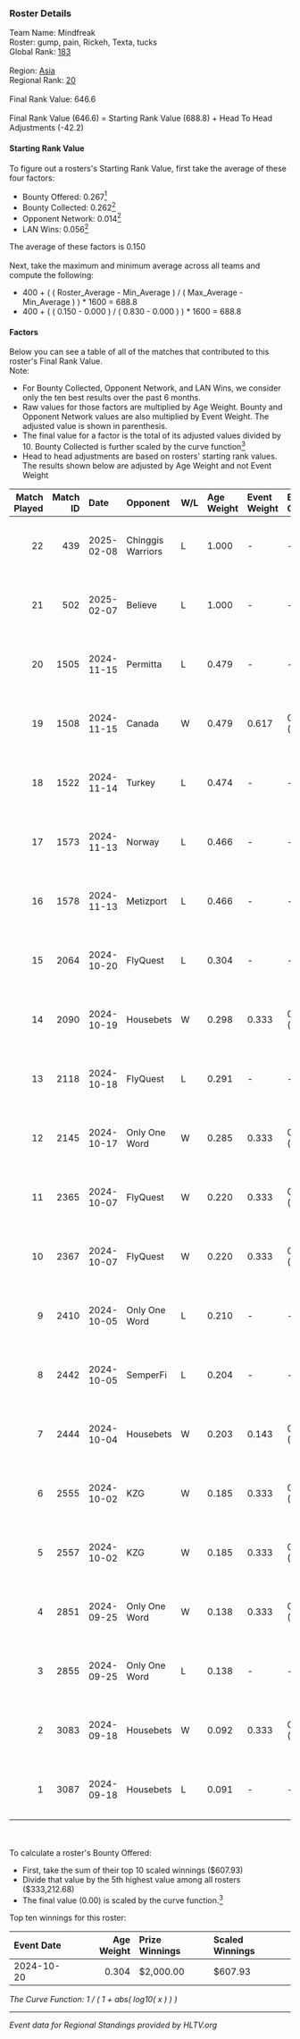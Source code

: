 ### Roster Details<br />
Team Name: Mindfreak<br />
Roster: gump, pain, Rickeh, Texta, tucks<br />
Global Rank: [183](../../standings_global_2025_03_03.md)<br />
<br />
Region: [Asia]( ../../standings_asia_2025_03_03.md)<br />
Regional Rank: [20]( ../../standings_asia_2025_03_03.md)<br />
<br />
Final Rank Value:  646.6<br />
<br />
Final Rank Value (646.6) = Starting Rank Value (688.8) + Head To Head Adjustments (-42.2)<br />

#### Starting Rank Value<br />
To figure out a rosters's Starting Rank Value, first take the average of these four factors:<br />
- Bounty Offered: 0.267[<sup>1</sup>](#table2)
- Bounty Collected: 0.262[<sup>2</sup>](#table1)
- Opponent Network: 0.014[<sup>2</sup>](#table1)
- LAN Wins: 0.056[<sup>2</sup>](#table1)

The average of these factors is 0.150<br />
<br />
Next, take the maximum and minimum average across all teams and compute the following:<br />
- 400 + ( ( Roster_Average - Min_Average ) / ( Max_Average - Min_Average ) ) * 1600 = 688.8
- 400 + ( ( 0.150 - 0.000 ) / ( 0.830 - 0.000 ) ) * 1600 = 688.8


#### Factors<br />
Below you can see a table of all of the matches that contributed to this roster's Final Rank Value.<br />
Note:<br />

- For Bounty Collected, Opponent Network, and LAN Wins, we consider only the ten best results over the past 6 months.
- Raw values for those factors are multiplied by Age Weight. Bounty and Opponent Network values are also multiplied by Event Weight. The adjusted value is shown in parenthesis.
- The final value for a factor is the total of its adjusted values divided by 10. Bounty Collected is further scaled by the curve function[<sup>3</sup>](#curveFunction)
- Head to head adjustments are based on rosters' starting rank values. The results shown below are adjusted by Age Weight and not Event Weight
<span id="table1"></span><br />


| Match Played | Match ID | Date       | Opponent          | W/L | Age Weight | Event Weight | Bounty Collected | Opponent Network | LAN Wins  | H2H Adj. | Roster                           |
| -: | -: | :- | :- | :- | :- | :- | :- | :- | :- | -: | :- |
|           22 |      439 | 2025-02-08 | Chinggis Warriors | L   | 1.000      | -            | -                | -                | -         |   -12.86 | gump, pain, Rickeh, Texta, tucks |
|           21 |      502 | 2025-02-07 | Believe           | L   | 1.000      | -            | -                | -                | -         |   -22.84 | gump, pain, Rickeh, Texta, tucks |
|           20 |     1505 | 2024-11-15 | Permitta          | L   | 0.479      | -            | -                | -                | -         |    -3.93 | gump, pain, Rickeh, Texta, tucks |
|           19 |     1508 | 2024-11-15 | Canada            | W   | 0.479      | 0.617        | 0.000 (0.000)    | 0.037 (0.011)    | 1 (0.479) |     4.53 | gump, pain, Rickeh, Texta, tucks |
|           18 |     1522 | 2024-11-14 | Turkey            | L   | 0.474      | -            | -                | -                | -         |    -9.25 | gump, pain, Rickeh, Texta, tucks |
|           17 |     1573 | 2024-11-13 | Norway            | L   | 0.466      | -            | -                | -                | -         |    -9.77 | gump, pain, Rickeh, Texta, tucks |
|           16 |     1578 | 2024-11-13 | Metizport         | L   | 0.466      | -            | -                | -                | -         |    -1.82 | gump, pain, Rickeh, Texta, tucks |
|           15 |     2064 | 2024-10-20 | FlyQuest          | L   | 0.304      | -            | -                | -                | -         |    -1.32 | gump, pain, Rickeh, Texta, tucks |
|           14 |     2090 | 2024-10-19 | Housebets         | W   | 0.298      | 0.333        | 0.001 (0.000)    | 0.156 (0.015)    | 0 (0.000) |     3.66 | gump, pain, Rickeh, Texta, tucks |
|           13 |     2118 | 2024-10-18 | FlyQuest          | L   | 0.291      | -            | -                | -                | -         |    -1.26 | gump, pain, Rickeh, Texta, tucks |
|           12 |     2145 | 2024-10-17 | Only One Word     | W   | 0.285      | 0.333        | 0.001 (0.000)    | 0.232 (0.022)    | 0 (0.000) |     3.58 | gump, pain, Rickeh, Texta, tucks |
|           11 |     2365 | 2024-10-07 | FlyQuest          | W   | 0.220      | 0.333        | 0.101 (0.007)    | 0.295 (0.022)    | 0 (0.000) |     6.04 | gump, pain, Rickeh, Texta, tucks |
|           10 |     2367 | 2024-10-07 | FlyQuest          | W   | 0.220      | 0.333        | 0.101 (0.007)    | 0.295 (0.022)    | 0 (0.000) |     6.09 | gump, pain, Rickeh, Texta, tucks |
|            9 |     2410 | 2024-10-05 | Only One Word     | L   | 0.210      | -            | -                | -                | -         |    -3.94 | gump, pain, Rickeh, Texta, tucks |
|            8 |     2442 | 2024-10-05 | SemperFi          | L   | 0.204      | -            | -                | -                | -         |    -4.74 | gump, pain, Rickeh, Texta, tucks |
|            7 |     2444 | 2024-10-04 | Housebets         | W   | 0.203      | 0.143        | 0.001 (0.000)    | 0.156 (0.005)    | 0 (0.000) |     2.50 | gump, pain, Rickeh, Texta, tucks |
|            6 |     2555 | 2024-10-02 | KZG               | W   | 0.185      | 0.333        | 0.001 (0.000)    | 0.208 (0.013)    | 0 (0.000) |     2.25 | gump, pain, Rickeh, Texta, tucks |
|            5 |     2557 | 2024-10-02 | KZG               | W   | 0.185      | 0.333        | 0.001 (0.000)    | 0.208 (0.013)    | 0 (0.000) |     2.28 | gump, pain, Rickeh, Texta, tucks |
|            4 |     2851 | 2024-09-25 | Only One Word     | W   | 0.138      | 0.333        | 0.001 (0.000)    | 0.232 (0.011)    | 0 (0.000) |     1.76 | gump, pain, Rickeh, Texta, tucks |
|            3 |     2855 | 2024-09-25 | Only One Word     | L   | 0.138      | -            | -                | -                | -         |    -2.61 | gump, pain, Rickeh, Texta, tucks |
|            2 |     3083 | 2024-09-18 | Housebets         | W   | 0.092      | 0.333        | 0.001 (0.000)    | 0.156 (0.005)    | 0 (0.000) |     1.17 | gump, pain, Rickeh, Texta, tucks |
|            1 |     3087 | 2024-09-18 | Housebets         | L   | 0.091      | -            | -                | -                | -         |    -1.72 | gump, pain, Rickeh, Texta, tucks |

<br />
<span id="table2"></span><br />
To calculate a roster's Bounty Offered:<br />

- First, take the sum of their top 10 scaled winnings ($607.93)
- Divide that value by the 5th highest value among all rosters ($333,212.68)
- The final value (0.00) is scaled by the curve function.[<sup>3</sup>](#curveFunction)

Top ten winnings for this roster:<br />

| Event Date | Age Weight | Prize Winnings | Scaled Winnings |
| :- | -: | :- | :- |
| 2024-10-20 |      0.304 | $2,000.00      | $607.93         |


<span id="curveFunction"></span>_The Curve Function: 1 / ( 1 + abs( log10( x ) ) )_<br />

---
_Event data for Regional Standings provided by HLTV.org_<br />
